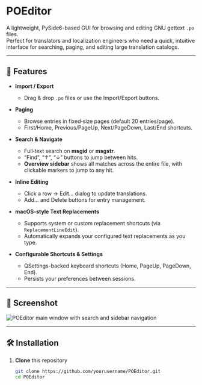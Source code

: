 # POEditor

A lightweight, PySide6-based GUI for browsing and editing GNU gettext `.po` files.  
Perfect for translators and localization engineers who need a quick, intuitive interface for searching, paging, and editing large translation catalogs.

---

## 🚀 Features

- **Import / Export**  
  - Drag & drop `.po` files or use the Import/Export buttons.  

- **Paging**  
  - Browse entries in fixed‐size pages (default 20 entries/page).  
  - First/Home, Previous/PageUp, Next/PageDown, Last/End shortcuts.  

- **Search & Navigate**  
  - Full‐text search on **msgid** or **msgstr**.  
  - “Find”, “↑”, “↓” buttons to jump between hits.  
  - **Overview sidebar** shows all matches across the entire file, with clickable markers to jump to any hit.  

- **Inline Editing**  
  - Click a row → Edit… dialog to update translations.  
  - Add… and Delete buttons for entry management.  

- **macOS-style Text Replacements**  
  - Supports system or custom replacement shortcuts (via `ReplacementLineEdit`).  
  - Automatically expands your configured text replacements as you type.  

- **Configurable Shortcuts & Settings**  
  - QSettings-backed keyboard shortcuts (Home, PageUp, PageDown, End).  
  - Persists your preferences between sessions.  

---

## 📸 Screenshot

![POEditor main window with search and sidebar navigation](docs/screenshot.png)

---

## 🛠️ Installation

1. **Clone** this repository  
   ```bash
   git clone https://github.com/yourusername/POEditor.git
   cd POEditor
